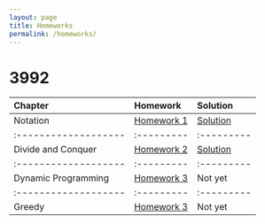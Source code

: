 ```yaml
---
layout: page
title: Homeworks
permalink: /homeworks/
---
```


# 3992

| Chapter            | Homework | Solution |
|:-------------------|:---------|:---------|
| Notation           | [Homework 1](https://kntu-ce.github.io/PG_AD/documents/AD_3992_HW1.pdf)  | [Solution](http:kntu-ce.github.io/PG_AD/documents/AD_3992_HW1_Sol.pdf)  |
|:-------------------|:---------|:---------|
| Divide and Conquer | [Homework 2](https://kntu-ce.github.io/PG_AD/documents/AD_3992_HW2.pdf)  | [Solution](http:kntu-ce.github.io/PG_AD/documents/AD_3992_HW2_Sol.pdf)  |
|:-------------------|:---------|:---------|
| Dynamic Programming | [Homework 3](https://kntu-ce.github.io/PG_AD/documents/AD_3992_HW3.pdf)  | Not yet  |
|:-------------------|:---------|:---------|
| Greedy | [Homework 3](https://kntu-ce.github.io/PG_AD/documents/AD_3992_HW4.pdf)  | Not yet  |